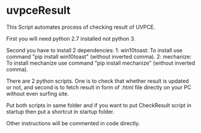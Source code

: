 # uvpceResult
This Script automates process of checking result of UVPCE.

First you will need python 2.7 installed not python 3.

Second you have to install 2 dependencies:
  1: win10toast:
    To install use command "pip install win10toast" (without inverted comma).
  2: mechanize:
    To install mechanize use command "pip install mechanize" (without inverted comma). 
    
There are 2 python scripts. One is to check that whether result is updated or not, and second is to fetch result in form of .html file directly on your PC without even surfing site. 

Put both scripts in same folder and if you want to put CheckResult script in startup then put a shortcut in startup folder.

Other instructions will be commented in code directly.
